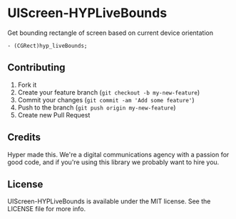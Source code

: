UIScreen-HYPLiveBounds
======================

Get bounding rectangle of screen based on current device orientation

``` objc
- (CGRect)hyp_liveBounds;
```

## Contributing

1. Fork it
2. Create your feature branch (`git checkout -b my-new-feature`)
3. Commit your changes (`git commit -am 'Add some feature'`)
4. Push to the branch (`git push origin my-new-feature`)
5. Create new Pull Request

## Credits

Hyper made this. We're a digital communications agency with a passion for good code,
and if you're using this library we probably want to hire you.

## License

UIScreen-HYPLiveBounds is available under the MIT license. See the LICENSE file for more info.
